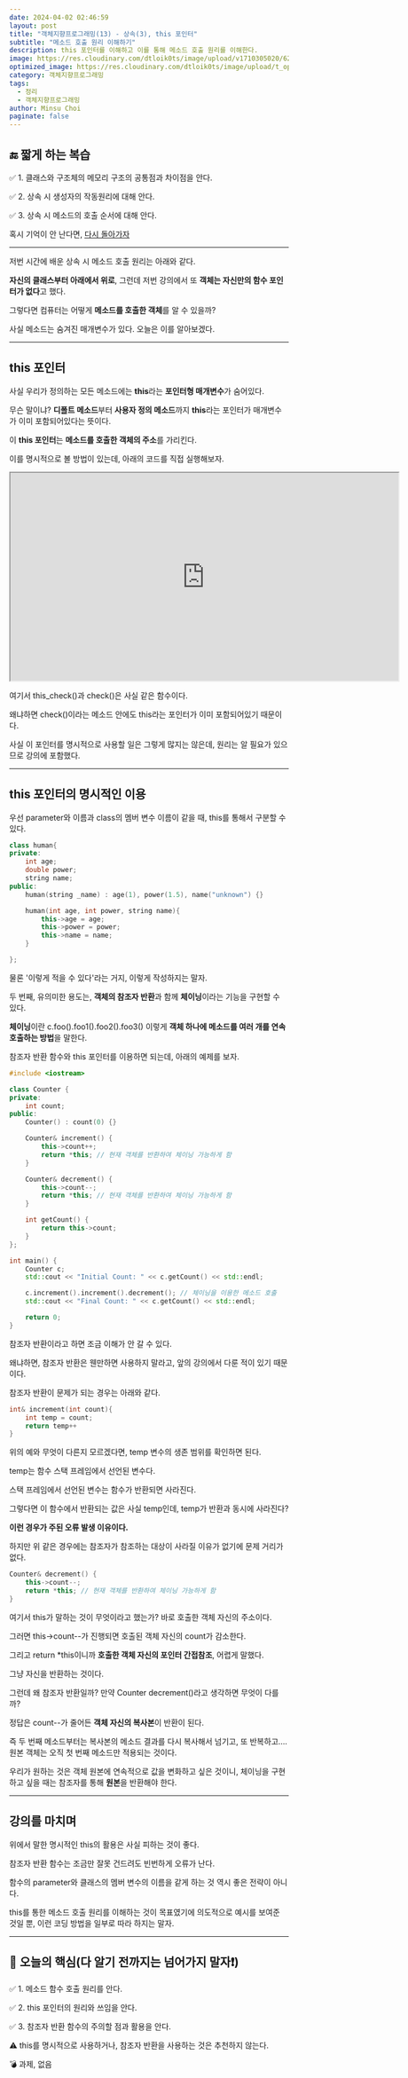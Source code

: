 ```yaml
---
date: 2024-04-02 02:46:59
layout: post
title: "객체지향프로그래밍(13) - 상속(3), this 포인터"
subtitle: "메소드 호출 원리 이해하기"
description: this 포인터를 이해하고 이를 통해 메소드 호출 원리를 이해한다.
image: https://res.cloudinary.com/dtloik0ts/image/upload/v1710305020/62209a189cc9185b70db045b_6ea4ua9rZnloCziXgO4TM7Zqa5oWwYrMD4Lc5BqWGYHrJreJ0-Cq-VTOChRhm1IEhqCGeGpQh9M8L516rerUQF9l1FnfQaHEFyTzex7ily50AmFoRns3jMWLyd5edWCJqBbqGzvo_xaa8bg.jpg
optimized_image: https://res.cloudinary.com/dtloik0ts/image/upload/t_opt/v1710305020/62209a189cc9185b70db045b_6ea4ua9rZnloCziXgO4TM7Zqa5oWwYrMD4Lc5BqWGYHrJreJ0-Cq-VTOChRhm1IEhqCGeGpQh9M8L516rerUQF9l1FnfQaHEFyTzex7ily50AmFoRns3jMWLyd5edWCJqBbqGzvo_xaa8bg.jpg
category: 객체지향프로그래밍
tags:
  - 정리
  - 객체지향프로그래밍
author: Minsu Choi
paginate: false
---
```


<h2>🔚 짧게 하는 복습</h2>

✅ 1. 클래스와 구조체의 메모리 구조의 공통점과 차이점을 안다.

✅ 2. 상속 시 생성자의 작동원리에 대해 안다.

✅ 3. 상속 시 메소드의 호출 순서에 대해 안다.

혹시 기억이 안 난다면, <u><a href = "/객체지향프로그래밍(12)-상속(2),-메모리-구조로-보는-상속/"> 다시 돌아가자</a></u>

---

저번 시간에 배운 상속 시 메소드 호출 원리는 아래와 같다.

**자신의 클래스부터 아래에서 위로**, 그런데 저번 강의에서 또 **객체는 자신만의 함수 포인터가 없다**고 했다.

그렇다면 컴퓨터는 어떻게 **메소드를 호출한 객체**를 알 수 있을까?

사실 메소드는 숨겨진 매개변수가 있다. 오늘은 이를 알아보겠다.

---

## this 포인터

사실 우리가 정의하는 모든 메소드에는 **this**라는 **포인터형 매개변수**가 숨어있다.

무슨 말이냐? **디폴트 메소드**부터 **사용자 정의 메소드**까지 **this**라는 포인터가 매개변수가 이미 포함되어있다는 뜻이다.

이 **this 포인터**는 **메소드를 호출한 객체의 주소**를 가리킨다.

이를 명시적으로 볼 방법이 있는데, 아래의 코드를 직접 실행해보자.

<iframe height="375px" width="700px" src="https://www.interviewbit.com/embed/snippet/588e7765cb4fca56a779"></iframe>

여기서 this_check()과 check()은 사실 같은 함수이다.

왜냐하면 check()이라는 메소드 안에도 this라는 포인터가 이미 포함되어있기 때문이다.

사실 이 포인터를 명시적으로 사용할 일은 그렇게 많지는 않은데, 원리는 알 필요가 있으므로 강의에 포함했다.

---

## this 포인터의 명시적인 이용

우선 parameter와 이름과 class의 멤버 변수 이름이 같을 때, this를 통해서 구분할 수 있다.

```c++
class human{
private:
    int age;
    double power;
    string name;
public:
    human(string _name) : age(1), power(1.5), name("unknown") {}

    human(int age, int power, string name){
        this->age = age;
        this->power = power;
        this->name = name;
    }

};
```

물론 '이렇게 적을 수 있다'라는 거지, 이렇게 작성하지는 말자.

두 번째, 유의미한 용도는, **객체의 참조자 반환**과 함께 **체이닝**이라는 기능을 구현할 수 있다.

**체이닝**이란 c.foo().foo1().foo2().foo3() 이렇게 **객체 하나에 메소드를 여러 개를 연속 호출하는 방법**을 말한다.

참조자 반환 함수와 this 포인터를 이용하면 되는데, 아래의 예제를 보자.

```c++
#include <iostream>

class Counter {
private:
    int count;
public:
    Counter() : count(0) {}

    Counter& increment() {
        this->count++;
        return *this; // 현재 객체를 반환하여 체이닝 가능하게 함
    }

    Counter& decrement() {
        this->count--;
        return *this; // 현재 객체를 반환하여 체이닝 가능하게 함
    }

    int getCount() {
        return this->count;
    }
};

int main() {
    Counter c;
    std::cout << "Initial Count: " << c.getCount() << std::endl;

    c.increment().increment().decrement(); // 체이닝을 이용한 메소드 호출
    std::cout << "Final Count: " << c.getCount() << std::endl;

    return 0;
}

```

참조자 반환이라고 하면 조금 이해가 안 갈 수 있다.

왜냐하면, 참조자 반환은 웬만하면 사용하지 말라고, 앞의 강의에서 다룬 적이 있기 때문이다.

참조자 반환이 문제가 되는 경우는 아래와 같다.

```c++
int& increment(int count){
    int temp = count;
    return temp++
}
```

위의 예와 무엇이 다른지 모르겠다면, temp 변수의 생존 범위를 확인하면 된다.

temp는 함수 스택 프레임에서 선언된 변수다.

스택 프레임에서 선언된 변수는 함수가 반환되면 사라진다.

그렇다면 이 함수에서 반환되는 값은 사실 temp인데, temp가 반환과 동시에 사라진다?

**이런 경우가 주된 오류 발생 이유이다.**

하지만 위 같은 경우에는 참조자가 참조하는 대상이 사라질 이유가 없기에 문제 거리가 없다.

```c++
Counter& decrement() {
    this->count--;
    return *this; // 현재 객체를 반환하여 체이닝 가능하게 함
}
```

여기서 this가 말하는 것이 무엇이라고 했는가? 바로 호출한 객체 자신의 주소이다.

그러면 this->count--가 진행되면 호출된 객체 자신의 count가 감소한다.

그리고 return \*this이니까 **호출한 객체 자신의 포인터 간접참조**, 어렵게 말했다.

그냥 자신을 반환하는 것이다.

그런데 왜 참조자 반환일까? 만약 Counter decrement()라고 생각하면 무엇이 다를까?

정답은 count--가 줄어든 **객체 자신의 복사본**이 반환이 된다.

즉 두 번째 메소드부터는 복사본의 메소드 결과를 다시 복사해서 넘기고, 또 반복하고…. 원본 객체는 오직 첫 번째 메소드만 적용되는 것이다.

우리가 원하는 것은 객체 원본에 연속적으로 값을 변화하고 싶은 것이니, 체이닝을 구현하고 싶을 때는 참조자를 통해 **원본**을 반환해야 한다.

---

## 강의를 마치며

위에서 말한 명시적인 this의 활용은 사실 피하는 것이 좋다.

참조자 반환 함수는 조금만 잘못 건드려도 빈번하게 오류가 난다.

함수의 parameter와 클래스의 멤버 변수의 이름을 같게 하는 것 역시 좋은 전략이 아니다.

this를 통한 메소드 호출 원리를 이해하는 것이 목표였기에 의도적으로 예시를 보여준 것일 뿐, 이런 코딩 방법을 일부로 따라 하지는 말자.

---

<h2>📖 오늘의 핵심(다 알기 전까지는 넘어가지 말자❗)</h2>

✅ 1. 메소드 함수 호출 원리를 안다.

✅ 2. this 포인터의 원리와 쓰임을 안다.

✅ 3. 참조자 반환 함수의 주의할 점과 활용을 안다.

⚠️ this를 명시적으로 사용하거나, 참조자 반환을 사용하는 것은 추천하지 않는다.

💣 과제, 없음
